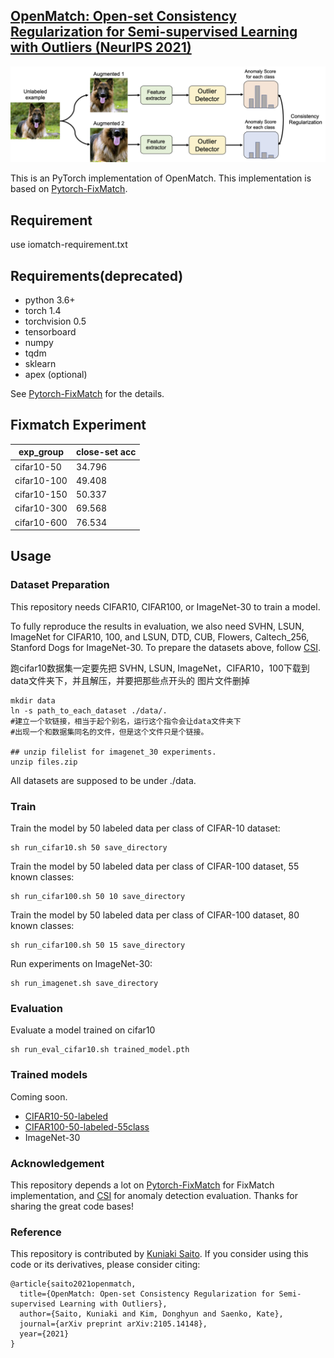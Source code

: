 ## [OpenMatch: Open-set Consistency Regularization for Semi-supervised Learning with Outliers (NeurIPS 2021)](https://arxiv.org/pdf/2105.14148.pdf)

![OpenMatch Overview](images/consistency.png)


This is an PyTorch implementation of OpenMatch.
This implementation is based on [Pytorch-FixMatch](https://github.com/kekmodel/FixMatch-pytorch).

## Requirement 
 use iomatch-requirement.txt


## Requirements(deprecated)
- python 3.6+
- torch 1.4
- torchvision 0.5
- tensorboard
- numpy
- tqdm
- sklearn
- apex (optional)


See [Pytorch-FixMatch](https://github.com/kekmodel/FixMatch-pytorch) for the details.

## Fixmatch Experiment 
| exp_group   |close-set acc|
|-------------|----|
| cifar10-50  |34.796|
| cifar10-100 |49.408|
| cifar10-150 |50.337|
| cifar10-300 |69.568|
| cifar10-600 |76.534|



## Usage

### Dataset Preparation
This repository needs CIFAR10, CIFAR100, or ImageNet-30 to train a model.

To fully reproduce the results in evaluation, we also need SVHN, LSUN, ImageNet
for CIFAR10, 100, and LSUN, DTD, CUB, Flowers, Caltech_256, Stanford Dogs for ImageNet-30.
To prepare the datasets above, follow [CSI](https://github.com/alinlab/CSI).

跑cifar10数据集一定要先把 SVHN, LSUN, ImageNet，CIFAR10，100下载到data文件夹下，并且解压，并要把那些点开头的
图片文件删掉

```
mkdir data
ln -s path_to_each_dataset ./data/.   
#建立一个软链接，相当于起个别名，运行这个指令会让data文件夹下
#出现一个和数据集同名的文件，但是这个文件只是个链接。

## unzip filelist for imagenet_30 experiments.
unzip files.zip
```

All datasets are supposed to be under ./data.

### Train
Train the model by 50 labeled data per class of CIFAR-10 dataset:

```
sh run_cifar10.sh 50 save_directory
```

Train the model by 50 labeled data per class of CIFAR-100 dataset, 55 known classes:

```
sh run_cifar100.sh 50 10 save_directory
```


Train the model by 50 labeled data per class of CIFAR-100 dataset, 80 known classes:

```
sh run_cifar100.sh 50 15 save_directory
```


Run experiments on ImageNet-30:

```
sh run_imagenet.sh save_directory
```


### Evaluation
Evaluate a model trained on cifar10

```
sh run_eval_cifar10.sh trained_model.pth
```

### Trained models
Coming soon.

- [CIFAR10-50-labeled](https://drive.google.com/file/d/1oNWAR8jVlxQXH0TMql1P-c7_i5-taU2T/view?usp=sharing)
- [CIFAR100-50-labeled-55class](https://drive.google.com/file/d/1T5a_p4XUEOexEnjLWpGd-3pme4OzJ2pP/view?usp=sharing)
- ImageNet-30

### Acknowledgement
This repository depends a lot on [Pytorch-FixMatch](https://github.com/kekmodel/FixMatch-pytorch) for FixMatch implementation, and [CSI](https://github.com/alinlab/CSI) for anomaly detection evaluation.
 Thanks for sharing the great code bases!

### Reference
This repository is contributed by [Kuniaki Saito](http://cs-people.bu.edu/keisaito/).
If you consider using this code or its derivatives, please consider citing:

```
@article{saito2021openmatch,
  title={OpenMatch: Open-set Consistency Regularization for Semi-supervised Learning with Outliers},
  author={Saito, Kuniaki and Kim, Donghyun and Saenko, Kate},
  journal={arXiv preprint arXiv:2105.14148},
  year={2021}
}
```

